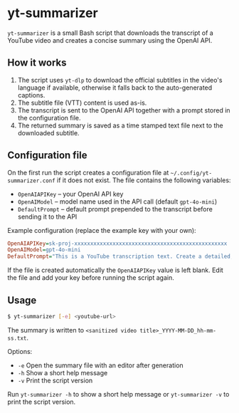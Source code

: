 # yt-summarizer

`yt-summarizer` is a small Bash script that downloads the transcript of a YouTube video and creates a concise summary using the OpenAI API.

## How it works

1. The script uses `yt-dlp` to download the official subtitles in the video's language if available, otherwise it falls back to the auto-generated captions.
2. The subtitle file (VTT) content is used as-is.
3. The transcript is sent to the OpenAI API together with a prompt stored in the configuration file.
4. The returned summary is saved as a time stamped text file next to the downloaded subtitle.

## Configuration file

On the first run the script creates a configuration file at `~/.config/yt-summarizer.conf` if it does not exist. The file contains the following variables:

- `OpenAIAPIKey` – your OpenAI API key
- `OpenAIModel` – model name used in the API call (default `gpt-4o-mini`)
- `DefaultPrompt` – default prompt prepended to the transcript before sending it to the API

Example configuration (replace the example key with your own):

```ini
OpenAIAPIKey=sk-proj-xxxxxxxxxxxxxxxxxxxxxxxxxxxxxxxxxxxxxxxxxxxxxxxx
OpenAIModel=gpt-4o-mini
DefaultPrompt="This is a YouTube transcription text. Create a detailed, well explained summary of this transcription. Make the text look like it was written by a human. Be serious but use a casual tone, focus on the important aspects of the subjects. If the transcription has explanations on how to do something, include these explanations in the summary organized by topics. A better explained text must be prioritized over shortness. You can use bullet points in some parts if the context if it is relevant. Organize the summary in sections and add a brief title before each section. Each section can have one or more paragraphs. If people's names are mentioned in the text you must also mention the name (and the person's role/task if available) in the summary. Write the summary in english in markdown format."
```

If the file is created automatically the `OpenAIAPIKey` value is left blank. Edit the file and add your key before running the script again.

## Usage

```bash
$ yt-summarizer [-e] <youtube-url>
```

The summary is written to `<sanitized video title>_YYYY-MM-DD_hh-mm-ss.txt`.

Options:
- `-e`   Open the summary file with an editor after generation
- `-h`   Show a short help message
- `-v`   Print the script version

Run `yt-summarizer -h` to show a short help message or `yt-summarizer -v` to print the script version.

